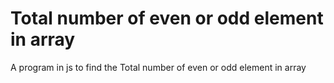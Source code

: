 # Total number of even or odd element in array
 A program in js to find the Total number of even or odd element in array
